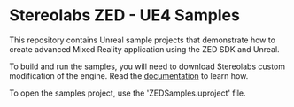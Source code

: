 # Stereolabs ZED - UE4 Samples

This repository contains Unreal sample projects that demonstrate how to create advanced Mixed Reality application using the ZED SDK and Unreal. 

To build and run the samples, you will need to download Stereolabs custom modification of the engine. Read the [documentation](https://www.stereolabs.com/documentation/mixed-reality/unreal/getting-started.html) to learn how.

To open the samples project, use the 'ZEDSamples.uproject' file.
